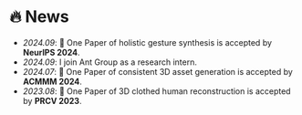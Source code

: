 # 🔥 News
- *2024.09*: 🎉 One Paper of holistic gesture synthesis is accepted by **NeurIPS 2024**.
- *2024.09*: I join Ant Group as a research intern.
- *2024.07*: 🎉 One Paper of consistent 3D asset generation is accepted by **ACMMM 2024**.
- *2023.08*: 🎉 One Paper of 3D clothed human reconstruction is accepted by **PRCV 2023**.
